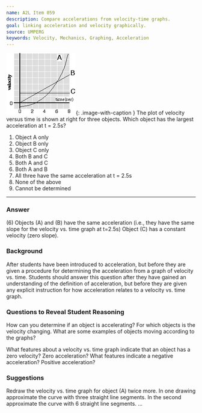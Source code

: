 ```yaml
---
name: A2L Item 059
description: Compare accelerations from velocity-time graphs.
goal: linking acceleration and velocity graphically.
source: UMPERG
keywords: Velocity, Mechanics, Graphing, Acceleration
---
```


![Item059_fig1.gif](../images/Item059_fig1.gif){: .image-with-caption }  The
plot of velocity versus time is shown at right for three objects.  Which
object has the largest acceleration at t = 2.5s?

1. Object A only
2. Object B only
3. Object C only
4. Both B and C
5. Both A and C
6. Both A and B
7. All three have the same acceleration at t = 2.5s
8. None of the above
9. Cannot be determined


<hr/>

### Answer

(6) Objects (A) and (B) have the same acceleration (i.e., they have the
same slope for the velocity vs. time graph at t=2.5s)   Object (C) has a
constant velocity (zero slope).

### Background

After students have been introduced to acceleration, but before they are
given a procedure for determining the acceleration from a graph of
velocity vs. time.  Students should answer this question after they have
gained an understanding of the definition of acceleration, but before
they are given any explicit instruction for how acceleration relates to
a velocity vs. time graph.

### Questions to Reveal Student Reasoning

How can you determine if an object is accelerating?  For which objects
is the velocity changing.  What are some examples of objects moving
according to the graphs?

What features about a velocity vs. time graph indicate that an object
has a zero velocity?  Zero acceleration?  What features indicate a
negative acceleration?  Positive acceleration?

### Suggestions

Redraw the velocity vs. time graph for object (A) twice more.  In one
drawing approximate the curve with three straight line segments.  In the
second approximate the curve with 6 straight line segments.
...
